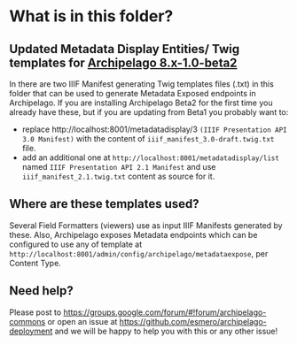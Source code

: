# What is in this folder?
## Updated Metadata Display Entities/ Twig templates for [Archipelago 8.x-1.0-beta2](https://github.com/esmero/archipelago-deployment/tree/8.x-1.0-beta2)

In there are two IIIF Manifest generating Twig templates files (.txt) in this folder that can be used
to generate Metadata Exposed endpoints in Archipelago. If you are installing Archipelago Beta2
for the first time you already have these, but if you are updating from Beta1 you probably
want to:
 - replace http://localhost:8001/metadatadisplay/3 `(IIIF Presentation API 3.0 Manifest)` with 
 the content of `iiif_manifest_3.0-draft.twig.txt` file.
 - add an additional one at `http://localhost:8001/metadatadisplay/list` named `IIIF Presentation API 2.1 Manifest` 
 and use `iiif_manifest_2.1.twig.txt` content as source for it.

## Where are these templates used? 

Several Field Formatters  (viewers) use as input IIIF Manifests generated by these. Also, 
Archipelago exposes Metadata endpoints which can be configured to use any of template at 
`http://localhost:8001/admin/config/archipelago/metadataexpose`, per Content Type.

## Need help?

Please post to https://groups.google.com/forum/#!forum/archipelago-commons or open an issue
at https://github.com/esmero/archipelago-deployment and we will be happy to help you with this
or any other issue!